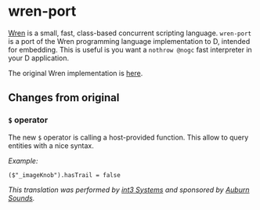 # wren-port

[Wren](https://wren.io/) is a small, fast, class-based concurrent scripting language.
`wren-port` is a port of the Wren programming language implementation to D, intended for embedding. This is useful is you want a `nothrow @nogc` fast interpreter in your D application.

The original Wren implementation is [here](https://github.com/wren-lang).


## Changes from original

### `$` operator

The new `$` operator is calling a host-provided function.
This allow to query entities with a nice syntax.

_Example:_
```wren
($"_imageKnob").hasTrail = false
```



_This translation was performed by [int3 Systems](https://0xcc.pw/) and sponsored by [Auburn Sounds](https://www.auburnsounds.com)._